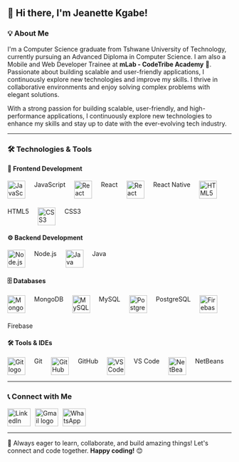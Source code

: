 ## 👋 Hi there, I'm Jeanette Kgabe!

### 💡 About Me
I'm a Computer Science graduate from Tshwane University of Technology, currently pursuing an Advanced Diploma in Computer Science. I am also a Mobile and Web Developer Trainee at **mLab - CodeTribe Academy** 🚀. Passionate about building scalable and user-friendly applications, I continuously explore new technologies and improve my skills. I thrive in collaborative environments and enjoy solving complex problems with elegant solutions.

With a strong passion for building scalable, user-friendly, and high-performance applications, I continuously explore new technologies to enhance my skills and stay up to date with the ever-evolving tech industry.

---

### 🛠️ Technologies & Tools

#### 🎨 Frontend Development

<div align="left" style="display: flex; flex-wrap: wrap; gap: 20px;">
  <img src="https://cdn.jsdelivr.net/gh/devicons/devicon/icons/javascript/javascript-original.svg" height="40" alt="JavaScript logo" /> JavaScript
  <img src="https://cdn.jsdelivr.net/gh/devicons/devicon/icons/react/react-original.svg" height="40" alt="React logo" /> React
  <img src="https://cdn.jsdelivr.net/gh/devicons/devicon/icons/react/react-original.svg" height="40" alt="React Native logo" /> React Native
  <img src="https://cdn.jsdelivr.net/gh/devicons/devicon/icons/html5/html5-original.svg" height="40" alt="HTML5 logo" /> HTML5
  <img src="https://cdn.jsdelivr.net/gh/devicons/devicon/icons/css3/css3-original.svg" height="40" alt="CSS3 logo" /> CSS3
</div>

#### ⚙️ Backend Development

<div align="left" style="display: flex; flex-wrap: wrap; gap: 20px;">
  <img src="https://cdn.jsdelivr.net/gh/devicons/devicon/icons/nodejs/nodejs-original.svg" height="40" alt="Node.js logo" /> Node.js
  <img src="https://cdn.jsdelivr.net/gh/devicons/devicon/icons/java/java-original.svg" height="40" alt="Java logo" /> Java
</div>

#### 🗄️ Databases

<div align="left" style="display: flex; flex-wrap: wrap; gap: 20px;">
  <img src="https://cdn.jsdelivr.net/gh/devicons/devicon/icons/mongodb/mongodb-original.svg" height="40" alt="MongoDB logo" /> MongoDB
  <img src="https://cdn.jsdelivr.net/gh/devicons/devicon/icons/mysql/mysql-original.svg" height="40" alt="MySQL logo" /> MySQL
  <img src="https://cdn.jsdelivr.net/gh/devicons/devicon/icons/postgresql/postgresql-original.svg" height="40" alt="PostgreSQL logo" /> PostgreSQL
  <img src="https://cdn.jsdelivr.net/gh/devicons/devicon/icons/firebase/firebase-plain.svg" height="40" alt="Firebase logo" /> Firebase
</div>

#### 🛠️ Tools & IDEs

<div align="left" style="display: flex; flex-wrap: wrap; gap: 20px;">
  <img src="https://cdn.jsdelivr.net/gh/devicons/devicon/icons/git/git-original.svg" height="40" alt="Git logo" /> Git
  <img src="https://cdn.jsdelivr.net/gh/devicons/devicon/icons/github/github-original.svg" height="40" alt="GitHub logo" /> GitHub
  <img src="https://cdn.jsdelivr.net/gh/devicons/devicon/icons/vscode/vscode-original.svg" height="40" alt="VS Code logo" /> VS Code
  <img src="https://upload.wikimedia.org/wikipedia/commons/9/98/Apache_NetBeans_Logo.svg" height="40" alt="NetBeans logo" /> NetBeans
</div>

---

### 📞 Connect with Me

<div align="left" style="display: flex; gap: 10px;">
  <a href="https://www.linkedin.com/in/jeanette-kgabe/" target="_blank">
    <img src="https://raw.githubusercontent.com/maurodesouza/profile-readme-generator/master/src/assets/icons/social/linkedin/default.svg" width="52" height="40" alt="LinkedIn logo" />
  </a>
  <a href="mailto:jeanettekgabe@gmail.com">
    <img src="https://raw.githubusercontent.com/maurodesouza/profile-readme-generator/master/src/assets/icons/social/gmail/default.svg" width="52" height="40" alt="Gmail logo" />
  </a>
  <a href="https://wa.me/27673553387" target="_blank">
    <img src="https://raw.githubusercontent.com/maurodesouza/profile-readme-generator/master/src/assets/icons/social/whatsapp/default.svg" width="52" height="40" alt="WhatsApp logo" />
  </a>
</div>

---

🚀 Always eager to learn, collaborate, and build amazing things! Let's connect and code together. **Happy coding!** 😊
